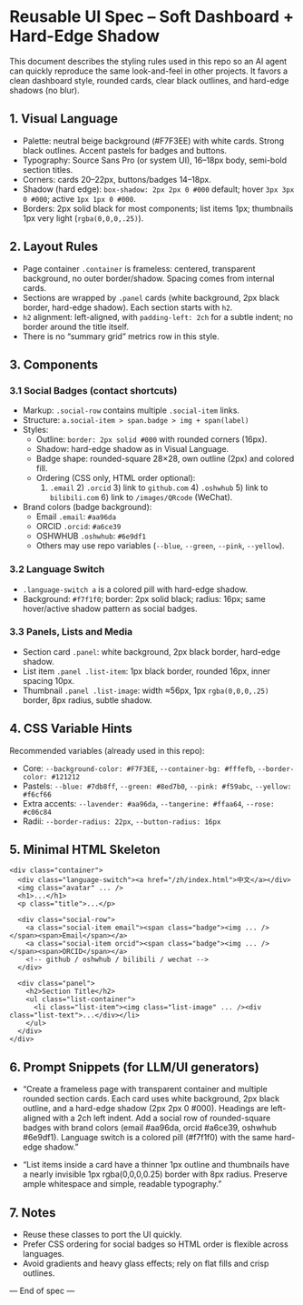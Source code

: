 # Reusable UI Spec – Soft Dashboard + Hard-Edge Shadow

This document describes the styling rules used in this repo so an AI agent can quickly reproduce the same look-and-feel in other projects. It favors a clean dashboard style, rounded cards, clear black outlines, and hard-edge shadows (no blur).

## 1. Visual Language

- Palette: neutral beige background (#F7F3EE) with white cards. Strong black outlines. Accent pastels for badges and buttons.
- Typography: Source Sans Pro (or system UI), 16–18px body, semi-bold section titles.
- Corners: cards 20–22px, buttons/badges 14–18px.
- Shadow (hard edge): `box-shadow: 2px 2px 0 #000` default; hover `3px 3px 0 #000`; active `1px 1px 0 #000`.
- Borders: 2px solid black for most components; list items 1px; thumbnails 1px very light (`rgba(0,0,0,.25)`).

## 2. Layout Rules

- Page container `.container` is frameless: centered, transparent background, no outer border/shadow. Spacing comes from internal cards.
- Sections are wrapped by `.panel` cards (white background, 2px black border, hard-edge shadow). Each section starts with `h2`.
- `h2` alignment: left-aligned, with `padding-left: 2ch` for a subtle indent; no border around the title itself.
- There is no “summary grid” metrics row in this style.

## 3. Components

### 3.1 Social Badges (contact shortcuts)
- Markup: `.social-row` contains multiple `.social-item` links.
- Structure: `a.social-item > span.badge > img + span(label)`
- Styles:
  - Outline: `border: 2px solid #000` with rounded corners (16px).
  - Shadow: hard-edge shadow as in Visual Language.
  - Badge shape: rounded-square 28×28, own outline (2px) and colored fill.
  - Ordering (CSS only, HTML order optional):
    1) `.email` 2) `.orcid` 3) link to `github.com` 4) `.oshwhub` 5) link to `bilibili.com` 6) link to `/images/QRcode` (WeChat).
- Brand colors (badge background):
  - Email `.email`: `#aa96da`
  - ORCID `.orcid`: `#a6ce39`
  - OSHWHUB `.oshwhub`: `#6e9df1`
  - Others may use repo variables (`--blue`, `--green`, `--pink`, `--yellow`).

### 3.2 Language Switch
- `.language-switch a` is a colored pill with hard-edge shadow.
- Background: `#f7f1f0`; border: 2px solid black; radius: 16px; same hover/active shadow pattern as social badges.

### 3.3 Panels, Lists and Media
- Section card `.panel`: white background, 2px black border, hard-edge shadow.
- List item `.panel .list-item`: 1px black border, rounded 16px, inner spacing 10px.
- Thumbnail `.panel .list-image`: width ≈56px, 1px `rgba(0,0,0,.25)` border, 8px radius, subtle shadow.

## 4. CSS Variable Hints

Recommended variables (already used in this repo):

- Core: `--background-color: #F7F3EE`, `--container-bg: #fffefb`, `--border-color: #121212`
- Pastels: `--blue: #7db8ff`, `--green: #8ed7b0`, `--pink: #f59abc`, `--yellow: #f6cf66`
- Extra accents: `--lavender: #aa96da`, `--tangerine: #ffaa64`, `--rose: #c06c84`
- Radii: `--border-radius: 22px`, `--button-radius: 16px`

## 5. Minimal HTML Skeleton

```
<div class="container">
  <div class="language-switch"><a href="/zh/index.html">中文</a></div>
  <img class="avatar" ... />
  <h1>...</h1>
  <p class="title">...</p>

  <div class="social-row">
    <a class="social-item email"><span class="badge"><img ... /></span><span>Email</span></a>
    <a class="social-item orcid"><span class="badge"><img ... /></span><span>ORCID</span></a>
    <!-- github / oshwhub / bilibili / wechat -->
  </div>

  <div class="panel">
    <h2>Section Title</h2>
    <ul class="list-container">
      <li class="list-item"><img class="list-image" ... /><div class="list-text">...</div></li>
    </ul>
  </div>
</div>
```

## 6. Prompt Snippets (for LLM/UI generators)

- “Create a frameless page with transparent container and multiple rounded section cards. Each card uses white background, 2px black outline, and a hard-edge shadow (2px 2px 0 #000). Headings are left-aligned with a 2ch left indent. Add a social row of rounded-square badges with brand colors (email #aa96da, orcid #a6ce39, oshwhub #6e9df1). Language switch is a colored pill (#f7f1f0) with the same hard-edge shadow.”

- “List items inside a card have a thinner 1px outline and thumbnails have a nearly invisible 1px rgba(0,0,0,0.25) border with 8px radius. Preserve ample whitespace and simple, readable typography.”

## 7. Notes

- Reuse these classes to port the UI quickly.
- Prefer CSS ordering for social badges so HTML order is flexible across languages.
- Avoid gradients and heavy glass effects; rely on flat fills and crisp outlines.

— End of spec —
